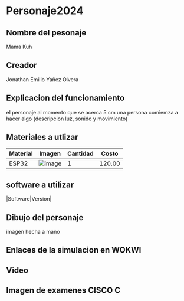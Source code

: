 # Personaje2024
## Nombre del pesonaje
Mama Kuh
## Creador
Jonathan Emilio Yañez Olvera
## Explicacion del funcionamiento
el personaje al momento que se acerca 5 cm una persona comiemza a hacer algo (descripcion luz, sonido y movimiento)

## Materiales a utlizar
|Material|Imagen|Cantidad|Costo|
|--|--|--|--|
|ESP32|![image](https://github.com/user-attachments/assets/0d280367-493e-4f7c-a587-36e1f822116b)|1|120.00|


## software a utilizar
|Software|Version|

## Dibujo del personaje
imagen hecha a mano

## Enlaces de la simulacion en WOKWI

## Video

## Imagen de examenes CISCO C


